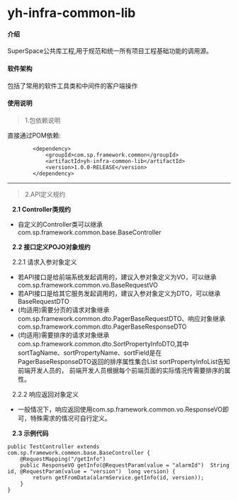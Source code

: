 # yh-infra-common-lib

#### 介绍
SuperSpace公共库工程,用于规范和统一所有项目工程基础功能的调用源。

#### 软件架构
包括了常用的软件工具类和中间件的客户端操作

#### 使用说明
> 1.包依赖说明

直接通过POM依赖:
~~~
        <dependency>
            <groupId>com.sp.framework.common</groupId>
            <artifactId>yh-infra-common-lib</artifactId>
            <version>1.0.0-RELEASE</version>
        </dependency>
~~~

---

> 2.API定义规约

` ` **2.1 Controller类规约** 
- 自定义的Controller类可以继承com.sp.framework.common.base.BaseController
  
` ` **2.2 接口定义POJO对象规约**
    
` ` 2.2.1 请求入参对象定义
  - 若API接口是给前端系统发起调用的，建议入参对象定义为VO，可以继承com.sp.framework.common.vo.BaseRequestVO
  - 若API接口是给其它服务发起调用的，建议入参对象定义为DTO，可以继承BaseRequestDTO
  - (均适用)需要分页的请求对象继承com.sp.framework.common.dto.PagerBaseRequestDTO、响应对象继承com.sp.framework.common.dto.PagerBaseResponseDTO<T>
  - (均适用)需要排序的请求对象继承com.sp.framework.common.dto.SortPropertyInfoDTO,其中sortTagName、sortPropertyName、sortField是在PagerBaseResponseDTO<T>返回的排序属性集合List<SortPropertyInfoDTO> sortPropertyInfoList告知前端开发人员的，
    前端开发人员根据每个前端页面的实际情况传需要排序的属性。
    
` ` 2.2.2 响应返回对象定义
- 一般情况下，响应返回使用com.sp.framework.common.vo.ResponseVO即可，特殊需求的情况可自行定义。

` ` **2.3 示例代码**
~~~
public TestController extends com.sp.framework.common.base.BaseController {
	@RequestMapping("/getInfo")
	public ResponseVO getInfo(@RequestParam(value = "alarmId")  String id, @RequestParam(value = "version")  long version) {
		return getFromData(alarmService.getInfo(id, version));
	}
}
~~~